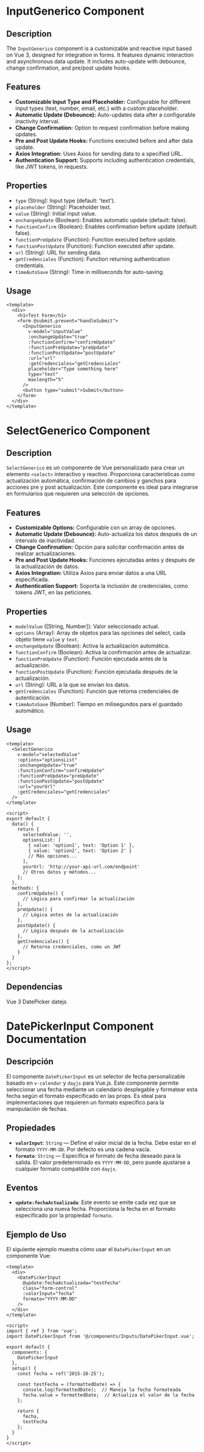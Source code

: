 # InputGenerico Component

## Description

The `InputGenerico` component is a customizable and reactive input based on Vue 3, designed for integration in forms. It features dynamic interaction and asynchronous data update. It includes auto-update with debounce, change confirmation, and pre/post update hooks.

## Features

- **Customizable Input Type and Placeholder:** Configurable for different input types (text, number, email, etc.) with a custom placeholder.
- **Automatic Update (Debounce):** Auto-updates data after a configurable inactivity interval.
- **Change Confirmation:** Option to request confirmation before making updates.
- **Pre and Post Update Hooks:** Functions executed before and after data update.
- **Axios Integration:** Uses Axios for sending data to a specified URL.
- **Authentication Support:** Supports including authentication credentials, like JWT tokens, in requests.

## Properties

- `type` (String): Input type (default: 'text').
- `placeholder` (String): Placeholder text.
- `value` (String): Initial input value.
- `onchangeUpdate` (Boolean): Enables automatic update (default: false).
- `functionConfirm` (Boolean): Enables confirmation before update (default: false).
- `functionPreUpdate` (Function): Function executed before update.
- `functionPostUpdate` (Function): Function executed after update.
- `url` (String): URL for sending data.
- `getCredenciales` (Function): Function returning authentication credentials.
- `timeAutoSave` (String): Time in milliseconds for auto-saving.

## Usage

```vue
<template>
  <div>
    <h1>Test Form</h1>
    <form @submit.prevent="handleSubmit">
      <InputGenerico
        v-model="inputValue"
        :onchangeUpdate="true"
        :functionConfirm="confirmUpdate"
        :functionPreUpdate="preUpdate"
        :functionPostUpdate="postUpdate"
        :url="url"
        :getCredenciales="getCredenciales"
        placeholder="Type something here"
        type="text"
        maxlength="5"
      />
      <button type="submit">Submit</button>
    </form>
  </div>
</template>
```

# SelectGenerico Component

## Description

`SelectGenerico` es un componente de Vue personalizado para crear un elemento `<select>` interactivo y reactivo. Proporciona características como actualización automática, confirmación de cambios y ganchos para acciones pre y post actualización. Este componente es ideal para integrarse en formularios que requieren una selección de opciones.

## Features

- **Customizable Options:** Configurable con un array de opciones.
- **Automatic Update (Debounce):** Auto-actualiza los datos después de un intervalo de inactividad.
- **Change Confirmation:** Opción para solicitar confirmación antes de realizar actualizaciones.
- **Pre and Post Update Hooks:** Funciones ejecutadas antes y después de la actualización de datos.
- **Axios Integration:** Utiliza Axios para enviar datos a una URL especificada.
- **Authentication Support:** Soporta la inclusión de credenciales, como tokens JWT, en las peticiones.

## Properties

- `modelValue` ([String, Number]): Valor seleccionado actual.
- `options` (Array): Array de objetos para las opciones del select, cada objeto tiene `value` y `text`.
- `onchangeUpdate` (Boolean): Activa la actualización automática.
- `functionConfirm` (Boolean): Activa la confirmación antes de actualizar.
- `functionPreUpdate` (Function): Función ejecutada antes de la actualización.
- `functionPostUpdate` (Function): Función ejecutada después de la actualización.
- `url` (String): URL a la que se envían los datos.
- `getCredenciales` (Function): Función que retorna credenciales de autenticación.
- `timeAutoSave` (Number): Tiempo en milisegundos para el guardado automático.

## Usage

```vue
<template>
  <SelectGenerico
    v-model="selectedValue"
    :options="optionsList"
    :onchangeUpdate="true"
    :functionConfirm="confirmUpdate"
    :functionPreUpdate="preUpdate"
    :functionPostUpdate="postUpdate"
    :url="yourUrl"
    :getCredenciales="getCredenciales"
  />
</template>

<script>
export default {
  data() {
    return {
      selectedValue: '',
      optionsList: [
        { value: 'option1', text: 'Option 1' },
        { value: 'option2', text: 'Option 2' }
        // Más opciones...
      ],
      yourUrl: 'http://your-api-url.com/endpoint'
      // Otros datos y métodos...
    };
  },
  methods: {
    confirmUpdate() {
      // Lógica para confirmar la actualización
    },
    preUpdate() {
      // Lógica antes de la actualización
    },
    postUpdate() {
      // Lógica después de la actualización
    },
    getCredenciales() {
      // Retorna credenciales, como un JWT
    }
  }
};
</script>
```

## Dependencias
Vue 3
DatePicker
datejs


# DatePickerInput Component Documentation

## Descripción

El componente `DatePickerInput` es un selector de fecha personalizable basado en `v-calendar` y `dayjs` para Vue.js. Este componente permite seleccionar una fecha mediante un calendario desplegable y formatear esta fecha según el formato especificado en las props. Es ideal para implementaciones que requieren un formato específico para la manipulación de fechas.

## Propiedades

- **`valorInput`**: `String` — Define el valor inicial de la fecha. Debe estar en el formato `YYYY-MM-DD`. Por defecto es una cadena vacía.
- **`formato`**: `String` — Especifica el formato de fecha deseado para la salida. El valor predeterminado es `YYYY-MM-DD`, pero puede ajustarse a cualquier formato compatible con `dayjs`.

## Eventos

- **`update:fechaActualizada`**: Este evento se emite cada vez que se selecciona una nueva fecha. Proporciona la fecha en el formato especificado por la propiedad `formato`.

## Ejemplo de Uso

El siguiente ejemplo muestra cómo usar el `DatePickerInput` en un componente Vue:

```vue
<template>
  <div>
    <DatePickerInput
      @update:fechaActualizada="testFecha"
      class="form-control"
      :valorInput="fecha"
      formato="YYYY-MM-DD"
    />
  </div>
</template>

<script>
import { ref } from 'vue';
import DatePickerInput from '@/components/Inputs/DatePikerInput.vue';

export default {
  components: {
    DatePickerInput
  },
  setup() {
    const fecha = ref('2015-10-25');

    const testFecha = (formattedDate) => {
      console.log(formattedDate);  // Maneja la fecha formateada
      fecha.value = formattedDate;  // Actualiza el valor de la fecha
    };

    return {
      fecha,
      testFecha
    };
  }
}
</script>
```
